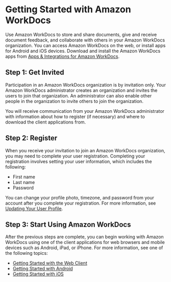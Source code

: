 # Getting Started with Amazon WorkDocs<a name="getting_started"></a>

Use Amazon WorkDocs to store and share documents, give and receive document feedback, and collaborate with others in your Amazon WorkDocs organization\. You can access Amazon WorkDocs on the web, or install apps for Android and iOS devices\. Download and install the Amazon WorkDocs apps from [Apps & Integrations for Amazon WorkDocs](https://amazonworkdocs.com/apps.html)\. 

## Step 1: Get Invited<a name="get_invited"></a>

Participation in an Amazon WorkDocs organization is by invitation only\. Your Amazon WorkDocs administrator creates an organization and invites the users to join that organization\. An administrator can also enable other people in the organization to invite others to join the organization\. 

You will receive communication from your Amazon WorkDocs administrator with information about how to register \(if necessary\) and where to download the client applications from\.

## Step 2: Register<a name="user_registration"></a>

When you receive your invitation to join an Amazon WorkDocs organization, you may need to complete your user registration\. Completing your registration involves setting your user information, which includes the following:
+ First name
+ Last name
+ Password

You can change your profile photo, timezone, and password from your account after you complete your registration\. For more information, see [Updating Your User Profile](manage_account.md#account)\.

## Step 3: Start Using Amazon WorkDocs<a name="start_using"></a>

After the previous steps are complete, you can begin working with Amazon WorkDocs using one of the client applications for web browsers and mobile devices such as Android, iPad, or iPhone\. For more information, see one of the following topics:
+ [Getting Started with the Web Client](web_client_help.md)
+ [Getting Started with Android](android_phone_client_help.md)
+ [Getting Started with iOS](iphone_client_help.md)